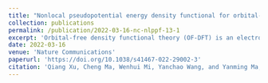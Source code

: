 ```yaml
---
title: "Nonlocal pseudopotential energy density functional for orbital-free density functional theory"
collection: publications
permalink: /publication/2022-03-16-nc-nlppf-13-1
excerpt: 'Orbital-free density functional theory (OF-DFT) is an electronic structure method that scales linearly with the number of simulated atoms, making it suitable for large-scale material simulations. It is generally considered that OF-DFT strictly requires the use of local pseudopotentials, rather than orbital-dependent nonlocal pseudopotentials, for the calculation of electron-ion interaction energies, as no orbitals are available. This is unfortunate situation since the nonlocal pseudopotentials are known to give much better transferability and calculation accuracy than local ones. We report here the development of a theoretical scheme that allows the direct use of nonlocal pseudopotentials in OF-DFT. In this scheme, a nonlocal pseudopotential energy density functional is derived by the projection of nonlocal pseudopotential onto the non-interacting density matrix (instead of “orbitals”) that can be approximated explicitly as a functional of electron density. Our development defies the belief that nonlocal pseudopotentials are not applicable to OF-DFT, leading to the creation for an alternate theoretical framework of OF-DFT that works superior to the traditional approach.'
date: 2022-03-16
venue: 'Nature Communications'
paperurl: 'https://doi.org/10.1038/s41467-022-29002-3'
citation: 'Qiang Xu, Cheng Ma, Wenhui Mi, Yanchao Wang, and Yanming Ma, <i>Nat. Commun.</i>. 13, 1385 (2022).'
---
```

